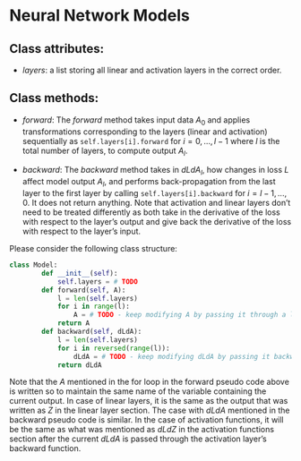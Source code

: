 # Neural Network Models

## Class attributes:

- $layers$: a list storing all linear and activation layers in the correct order.

## Class methods:

- $forward$: The $forward$ method takes input data $A_0$ and applies transformations corresponding to the layers (linear and activation) sequentially as `self.layers[i].forward` for $i = 0, ..., l − 1$ where $l$ is the total number of layers, to compute output $A_l$.

- $backward$: The $backward$ method takes in $dLdA_l$, how changes in loss $L$ affect model output $A_l$, and performs back-propagation from the last layer to the first layer by calling `self.layers[i].backward` for $i = l − 1, ..., 0$. It does not return anything. Note that activation and linear layers don’t need to be treated differently as both take in the derivative of the loss with respect to the layer’s output and give back the derivative of the loss with respect to the layer’s input.

Please consider the following class structure:
```python
class Model:
        def __init__(self):
            self.layers = # TODO
        def forward(self, A):
            l = len(self.layers)
            for i in range(l):
                A = # TODO - keep modifying A by passing it through a layer
            return A
        def backward(self, dLdA):
            l = len(self.layers)
            for i in reversed(range(l)):
                dLdA = # TODO - keep modifying dLdA by passing it backwards through a layer
            return dLdA
```

Note that the $A$ mentioned in the for loop in the forward pseudo code above is written so to maintain the same name of the variable containing the current output. In case of linear layers, it is the same as the output that was written as $Z$ in the linear layer section. The case with $dLdA$ mentioned in the backward pseudo code is similar. In the case of activation functions, it will be the same as what was mentioned as $dLdZ$ in the activation functions section after the current $dLdA$ is passed through the activation layer’s backward function.
